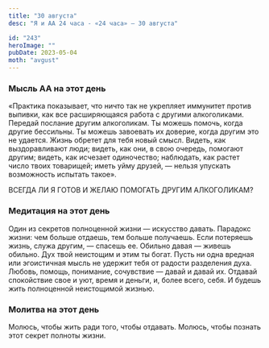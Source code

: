```yaml
---
title: "30 августа"
desc: "Я и АА 24 часа - «24 часа» — 30 августа"

id: "243"
heroImage: ""
pubDate: 2023-05-04
moth: "avgust"
---
```


### Мысль АА на этот день

«Практика показывает, что ничто так не укрепляет иммунитет против выпивки, как
все расширяющаяся работа с другими алкоголиками. Передай послание другим
алкоголикам. Ты можешь помочь, когда другие бессильны. Ты можешь завоевать их
доверие, когда другим это не удается. Жизнь обретет для тебя новый смысл.
Видеть, как выздоравливают люди; видеть, как они, в свою очередь, помогают
другим; видеть, как исчезает одиночество; наблюдать, как растет число твоих
товарищей; иметь уйму друзей, — нельзя упускать возможность испытать такое».

ВСЕГДА ЛИ Я ГОТОВ И ЖЕЛАЮ ПОМОГАТЬ ДРУГИМ АЛКОГОЛИКАМ?

### Медитация на этот день

Один из секретов полноценной жизни — искусство давать. Парадокс жизни: чем
больше отдаешь, тем больше получаешь. Если потеряешь жизнь, служа другим, —
спасешь ее. Обильно давая — живешь обильно. Дух твой неистощим и этим ты
богат. Пусть ни одна вредная или эгоистичная мысль не удержит тебя от радости
разделения духа. Любовь, помощь, понимание, сочувствие — давай и давай их.
Отдавай спокойствие свое и уют, время и деньги, и, более всего, себя. И будешь
жить полноценной неистощимой жизнью.

### Молитва на этот день

Молюсь, чтобы жить ради того, чтобы отдавать. Молюсь, чтобы познать этот
секрет полноты жизни.
